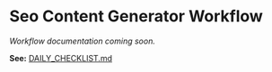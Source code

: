 # Seo Content Generator Workflow

*Workflow documentation coming soon.*

**See:** [DAILY_CHECKLIST.md](../DAILY_CHECKLIST.md)
